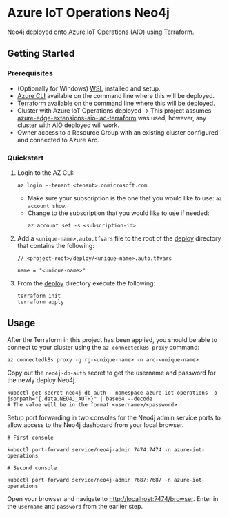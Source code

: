 # Azure IoT Operations Neo4j

Neo4j deployed onto Azure IoT Operations (AIO) using Terraform.

## Getting Started

### Prerequisites

- (Optionally for Windows) [WSL](https://learn.microsoft.com/windows/wsl/install) installed and setup.
- [Azure CLI](https://learn.microsoft.com/cli/azure/install-azure-cli) available on the command line where this will be deployed.
- [Terraform](https://developer.hashicorp.com/terraform/tutorials/aws-get-started/install-cli) available on the command line where this will be deployed.
- Cluster with Azure IoT Operations deployed -> This project assumes [azure-edge-extensions-aio-iac-terraform](https://github.com/Azure-Samples/azure-edge-extensions-aio-iac-terraform) was used, however, any cluster with AIO deployed will work.
- Owner access to a Resource Group with an existing cluster configured and connected to Azure Arc.

### Quickstart

1. Login to the AZ CLI:
    ```shell
    az login --tenant <tenant>.onmicrosoft.com
    ```
    - Make sure your subscription is the one that you would like to use: `az account show`.
    - Change to the subscription that you would like to use if needed:
      ```shell
      az account set -s <subscription-id>
      ```
2. Add a `<unique-name>.auto.tfvars` file to the root of the [deploy](deploy) directory that contains the following:
    ```hcl
    // <project-root>/deploy/<unique-name>.auto.tfvars

    name = "<unique-name>"
    ```
3. From the [deploy](deploy) directory execute the following:
   ```shell
   terraform init
   terraform apply
   ```

## Usage

After the Terraform in this project has been applied, you should be able to connect to your cluster using the `az connectedk8s proxy` command:

```shell
az connectedk8s proxy -g rg-<unique-name> -n arc-<unique-name>
```

Copy out the `neo4j-db-auth` secret to get the username and password for the newly deploy Neo4j.

```shell
kubectl get secret neo4j-db-auth --namespace azure-iot-operations -o jsonpath="{.data.NEO4J_AUTH}" | base64 --decode
# The value will be in the format <username>/<password>
```

Setup port forwarding in two consoles for the Neo4j admin service ports to allow access to the Neo4j dashboard from your local browser.

```shell
# First console

kubectl port-forward service/neo4j-admin 7474:7474 -n azure-iot-operations
```

```shell
# Second console

kubectl port-forward service/neo4j-admin 7687:7687 -n azure-iot-operations
```

Open your browser and navigate to [http://localhost:7474/browser](http://localhost:7474/browser). Enter in the `username` and `password` from the earlier step.
